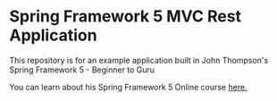 # Spring Framework 5 MVC Rest Application

This repository is for an example application built in John Thompson's Spring Framework 5 - Beginner to Guru

You can learn about his Spring Framework 5 Online course [here.](http://courses.springframework.guru/p/spring-framework-5-begginer-to-guru/?product_id=363173)